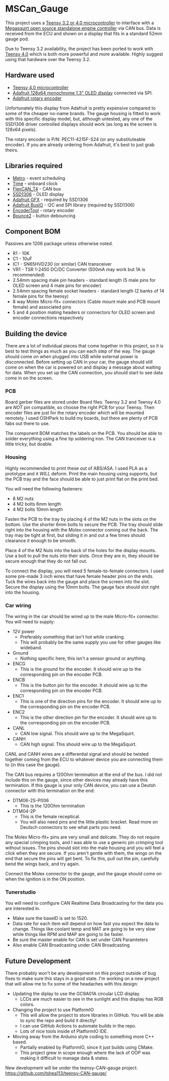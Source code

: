 MSCan_Gauge
===========

This project uses a [Teensy 3.2 or 4.0 microcontroller](https://www.pjrc.com/teensy/index.html) to interface with a [Megasquirt open source standalone
engine controller](http://www.msextra.com/) via CAN bus. Data is received from the ECU and shown on a display that fits in a standard 52mm gauge pod.

Due to Teensy 3.2 availability, the project has been ported to work with [Teensy 4.0](https://www.pjrc.com/store/teensy40.html) which is both more powerful and more available. Highly suggest using that hardware over the Teensy 3.2.

## Hardware used
* [Teensy 4.0 microcontroller](https://www.pjrc.com/store/teensy40.html)
* [Adafruit 128x64 monochrome 1.3" OLED display](http://www.adafruit.com/products/938) connected via SPI.
* [Adafruit rotary encoder](http://www.adafruit.com/products/377)

Unfortunately this display from Adafruit is pretty expensive compared to some of the cheaper no-name brands.
The gauge housing is fitted to work with this specific display model, but, although untested, any one of the SSD1306 driver controlled displays should work (as long as the screen is 128x64 pixels).

The rotary encoder is P/N: PEC11-4215F-S24 (or any substituteable encoder). If you are already ordering from Adafruit, it's best to just grab theirs.

## Libraries required
* [Metro](https://github.com/thomasfredericks/Metro-Arduino-Wiring) - event scheduling
* [Time](https://github.com/PaulStoffregen/Time) - onboard clock
* [FlexCAN_T4](https://github.com/tonton81/FlexCAN_T4) - CAN bus
* [SSD1306](https://github.com/adafruit/Adafruit_SSD1306) - OLED display
* [Adafruit GFX](https://github.com/adafruit/Adafruit-GFX-Library) - required by SSD1306
* [Adafruit BusIO](https://github.com/adafruit/Adafruit_BusIO) - I2C and SPI library (required by SSD1306)
* [EncoderTool](https://github.com/luni64/EncoderTool) - rotary encoder
* [Bounce2](https://github.com/thomasfredericks/Bounce2) - button debouncing

## Component BOM
Passives are 1206 package unless otherwise noted.
* R1 - 10K
* C1 - 10uF
* IC1 - SN65HVD230 (or similar) CAN transceiver
* VR1 - TSR 1-2450 DC/DC Converter (500mA may work but 1A is recommended)
* 2.54mm spacing male pin headers - standard length (5 male pins for OLED screen and 4 male pins for encoder)
* 2.54mm spacing female socket headers - standard length (2 banks of 14 female pins for the teensy)
* 8 way Molex Micro-fit+ connectors (Cable mount male and PCB mount female) and associated pins
* 5 and 4 position mating headers or connectors for OLED screen and encoder connections respectively

## Building the device

There are a lot of individual pieces that come together in this project, so it is best to test things as much as you can each step of the way. The gauge should come on when plugged into USB while external power is disconnected.
Before setting up CAN in your car, the gauge should still come on when the car is powered on and display a message about waiting for data. When you set up the CAN connection, you should start to see data come in on the screen.

### PCB
Board gerber files are stored under Board files. Teensy 3.2 and Teensy 4.0 are *NOT* pin compatible, so choose the right PCB for your Teensy. Then encoder files are just for the rotary encoder which will be mounted remotely. I used OSHPark to build my boards, but there are plenty of PCB fabs out there to use.

The component BOM matches the labels on the PCB. You should be able to solder everything using a fine tip soldering iron. The CAN tranceiver is a little tricky, but doable.

### Housing
Highly recommended to print these out of ABS/ASA. I used PLA as a prototype and it *WILL* deform. Print the main housing using supports, but the PCB tray and the face should be able to just print flat on the print bed.

You will need the following fasteners:
* 8 M2 nuts
* 4 M2 bolts 6mm length
* 4 M2 bolts 10mm length

Fasten the PCB to the tray by placing 4 of the M2 nuts in the slots on the bottom. Use the shorter 6mm bolts to secure the PCB. The tray should slide right into the housing with the Molex connector coming out the back.
The tray may be tight at first, but sliding it in and out a few times should clearance it enough to be smooth.

Place 4 of the M2 Nuts into the back of the holes for the display mounts. Use a bolt to pull the nuts into their slots. Once they are in, they should be secure enough that they do not fall out.

To connect the display, you will need 5 female-to-female connectors. I used some pre-made 3 inch wires that have female header pins on the ends. Tuck the wires back into the gauge and place the screen into the slot.
Secure the display using the 10mm bolts. The gauge face should slot right into the housing.

### Car wiring
The wiring in the car should be wired up to the male Micro-fit+ connector. You will need to supply:
* 12V power
  * Preferably something that isn't hot while cranking.
  * This will probably be the same supply you use for other gauges like wideband.
* Ground
  * Nothing specific here, this isn't a sensor ground or anything.
* ENCG
  * This is the ground for the encoder. It should wire up to the corresponding pin on the encoder PCB.
* ENCB
  * This is the button pin for the encoder. It should wire up to the corresponding pin on the encoder PCB.
* ENC1
  * This is one of the direction pins for the encoder. It should wire up to the corresponding pin on the encoder PCB.
* ENC2
  * This is the other direction pin for the encoder. It should wire up to the corresponding pin on the encoder PCB.
* CANL
  * CAN low signal. This should wire up to the MegaSquirt.
* CANH
  * CAN high signal. This should wire up to the MegaSquirt.

CANL and CANH wires are a differential signal and should be twisted together coming from the ECU to whatever device you are connecting them to (in this case the gauge).

The CAN bus requires a 120Ohm termination at the end of the bus. I did not include this on the gauge, since other devices may already have this termination.
If this gauge is your only CAN device, you can use a Deutsh connector with this termination on the end:
* DTM06-2S-P006
  * This is the 120Ohm termination
* DTM04-2P
  * This is the female receptical.
  * You will also need pins and the little plastic bracket. Read more on Deutsch connectors to see what parts you need.

The Molex Micro-fit+ pins are very small and delicate. They do not require any special crimping tools, and I was able to use a generic pin crimping tool without issues. The pins should slot into the male housing and you will feel a click when they are secure.
If you aren't gentle with them, the wings on the end that secure the pins will get bent. To fix this, pull out the pin, carefully bend the wings back, and try again.

Connect the Molex connector to the gauge, and the gauge should come on when the ignition is in the ON position.

### Tunerstudio
You will need to configure CAN Realtime Data Broadcasting for the data you are interested in.
* Make sure the baseID is set to 1520.
* Data rate for each item will depend on how fast you expect the data to change. Things like coolant temp and MAT are going to be very slow while things like RPM and MAP are going to be faster.
* Be sure the master enable for CAN is set under CAN Paramteters
* Also enable CAN Broadcasting under CAN Broadcasting

## Future Development

There probably won't be any development on this project outside of bug fixes to make sure this stays in a good state.
I'm working on a new project that will allow me to fix some of the headaches with this design:
* Updating the diplay to use the GC9A01A circular LCD display.
  * LCDs are much easier to see in the sunlight and this display has RGB colors.
* Changing the project to use PlatformIO
  * This will allow the project to store libraries in GitHub. You will be able to sync the repo and build it directly!
  * I can use GitHub Actions to automate builds in the repo.
  * Lots of nice tools inside of PlatformIO IDE.
* Moving away from the Arduino style coding to something more C++ based.
  * Partially enabled by PlatformIO, since it just builds using CMake.
  * This project grew in scope enough where the lack of OOP was making it difficult to manage data & states.

New development will be under the teensy-CAN-gauge project: https://github.com/tshea113/teensy-CAN-gauge/
